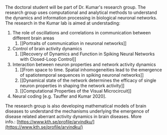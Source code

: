 The doctoral student will be part of Dr. Kumar's research group. The research group uses computational and analytical methods to understand the dynamics and information processing in biological neuronal networks. The research in the Kumar lab is aimed at understading:

1.  The role of oscillations and correlations in communication between different brain areas    
	1. [[Portraits of communication in neuronal networks]]
2.  Control of brain activity dynamics 
	1. [[Recovery of Dynamics and Function in Spiking Neural Networks with Closed-Loop Control]]
3.  Interaction between neuron properties and network activity dynamics 
	1. [[From space to time. Spatial inhomogeneities lead to the emergence of spatiotemporal sequences in spiking neuronal networks]] 
	2. [[Dynamical state of the network determines the efficacy of single neuron properties in shaping the network activity]] 
	3. [[Computational Properties of the Visual Microcircuit]]
4.  Neural coding [e.g. Tauffer and Kumar 2020].

The research group is also developing mathematical models of brain diseases to understand the mechanisms underlying the emergence of disease related aberrant activity dynamics in brain diseases. More info.: [https://www.kth.se/profile/arvindku/](https://www.kth.se/profile/arvindku/)